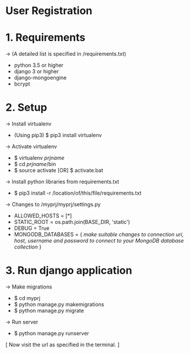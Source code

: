 # User Registration

# 1. Requirements

-> (A detailed list is specified in /requirements.txt)
  + python 3.5 or higher
  + django 3 or higher
  + django-mongoengine
  + bcrypt
  
# 2. Setup

-> Install virtualenv
  + (Using pip3) $ pip3 install virtualenv
  
-> Activate virtualenv
  + $ virtualenv *prjname*
  + $ cd *prjname*/bin
  + $ source activate [OR] $ activate.bat
  
-> Install python libraries from requirements.txt
  + $ pip3 install -r /location/of/this/file/requirements.txt
  
-> Changes to <prjname>/myprj/myprj/settings.py
  + ALLOWED_HOSTS = [*]
  + STATIC_ROOT = os.path.join(BASE_DIR, 'static')
  + DEBUG = True
  + MONGODB_DATABASES = { *make suitable changes to connection uri,
                          host, username and password to connect to your
                          MongoDB database collection* }
  
# 3. Run django application

-> Make migrations
  + $ cd myprj
  + $ python manage.py makemigrations
  + $ python manage.py migrate
  
-> Run server
  + $ python manage.py runserver
  
[ Now visit the url as specified in the terminal. ]
  
  
